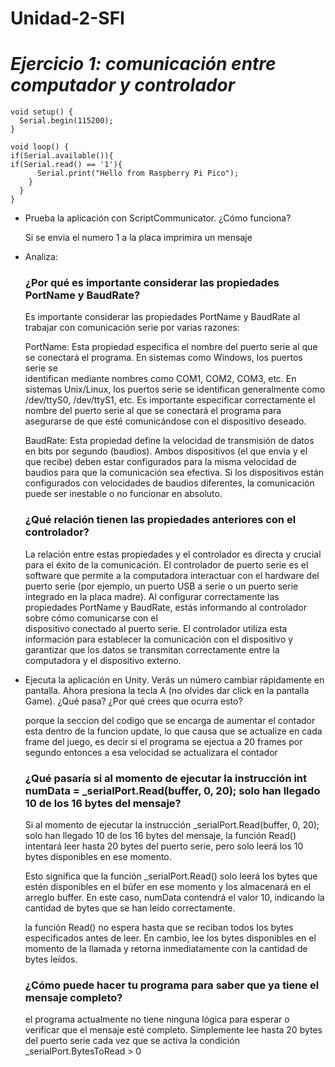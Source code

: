 # Unidad-2-SFI

# *Ejercicio 1: comunicación entre computador y controlador*


```
void setup() {
  Serial.begin(115200);
}

void loop() {
if(Serial.available()){
if(Serial.read() == '1'){
      Serial.print("Hello from Raspberry Pi Pico");
    }
  }
}
```

- Prueba la aplicación con ScriptCommunicator. ¿Cómo funciona?

  Si se envia el numero 1 a la placa imprimira un mensaje
  
- Analiza:

  ### ¿Por qué es importante considerar las propiedades PortName y BaudRate?

    Es importante considerar las propiedades PortName y BaudRate al trabajar con comunicación serie por varias razones:

    PortName: Esta propiedad especifica el nombre del puerto serie al que se conectará el programa. En sistemas como Windows, los puertos serie se       
    identifican mediante nombres como COM1, COM2, COM3, etc. En sistemas Unix/Linux, los puertos serie se identifican generalmente como /dev/ttyS0, 
    /dev/ttyS1, etc. Es importante especificar correctamente el nombre del puerto serie al que se conectará el programa para asegurarse de que esté 
    comunicándose con el dispositivo deseado.

    BaudRate: Esta propiedad define la velocidad de transmisión de datos en bits por segundo (baudios). Ambos dispositivos (el que envía y el que recibe) 
    deben estar configurados para la misma velocidad de baudios para que la comunicación sea efectiva. Si los dispositivos están configurados con 
    velocidades de baudios diferentes, la comunicación puede ser inestable o no funcionar en absoluto.
  
   ### ¿Qué relación tienen las propiedades anteriores con el controlador?

     La relación entre estas propiedades y el controlador es directa y crucial para el éxito de la comunicación. El controlador de puerto serie es el     
     software que permite a la computadora interactuar con el hardware del puerto serie (por ejemplo, un puerto USB a serie o un puerto serie integrado en 
     la placa madre). Al configurar correctamente las propiedades PortName y BaudRate, estás informando al controlador sobre cómo comunicarse con el     
     dispositivo conectado al puerto serie. El controlador utiliza esta información para establecer la comunicación con el dispositivo y garantizar que los 
     datos se transmitan correctamente entre la computadora y el dispositivo externo.

-  Ejecuta la aplicación en Unity. Verás un número cambiar rápidamente en pantalla. Ahora presiona la tecla A (no olvides dar click en la pantalla Game). ¿Qué pasa? ¿Por qué crees que ocurra esto?

      porque la seccion del codigo que se encarga de aumentar el contador esta dentro de la funcion update, lo que causa que se actualize en cada frame del 
      juego, es decir si el programa se ejectua a 20 frames por segundo entonces a esa velocidad se actualizara el contador


   ### ¿Qué pasaría si al momento de ejecutar la instrucción int numData = _serialPort.Read(buffer, 0, 20); solo han llegado 10 de los 16 bytes del mensaje?

     Si al momento de ejecutar la instrucción _serialPort.Read(buffer, 0, 20); solo han llegado 10 de los 16 bytes del mensaje, la función Read() 
     intentará leer hasta 20 bytes del puerto serie, pero solo leerá los 10 bytes disponibles en ese momento. 

     Esto significa que la función _serialPort.Read() solo leerá los bytes que estén disponibles en el búfer en ese momento y los almacenará en el arreglo 
     buffer. En este caso, numData contendrá el valor 10, indicando la cantidad de bytes que se han leído correctamente.

      la función Read() no espera hasta que se reciban todos los bytes especificados antes de leer. En cambio, lee los 
     bytes disponibles en el momento de la llamada y retorna inmediatamente con la cantidad de bytes leídos.

   ### ¿Cómo puede hacer tu programa para saber que ya tiene el mensaje completo?
   
      el programa actualmente no tiene ninguna lógica para esperar o verificar que el mensaje esté completo. Simplemente lee hasta 20 bytes del puerto serie cada vez que se activa la condición _serialPort.BytesToRead > 0
